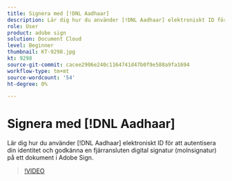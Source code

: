 ```yaml
---
title: Signera med [!DNL Aadhaar]
description: Lär dig hur du använder [!DNL Aadhaar] elektroniskt ID för att autentisera din identitet och godkänna en fjärransluten digital signatur (molnsignatur) på ett dokument i Adobe Sign
role: User
product: adobe sign
solution: Document Cloud
level: Beginner
thumbnail: KT-9298.jpg
kt: 9298
source-git-commit: cacee2906e240c1164741d47b0f9e588a9fa1694
workflow-type: tm+mt
source-wordcount: '54'
ht-degree: 0%

---
```


# Signera med [!DNL Aadhaar]

Lär dig hur du använder [!DNL Aadhaar] elektroniskt ID för att autentisera din identitet och godkänna en fjärransluten digital signatur (molnsignatur) på ett dokument i Adobe Sign.

>[!VIDEO](https://video.tv.adobe.com/v/338362?hidetitle=true)
